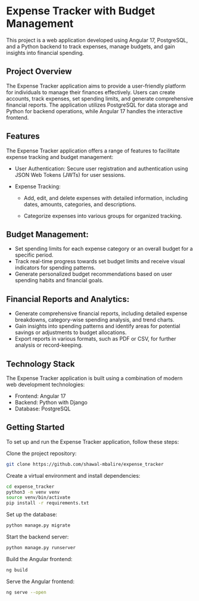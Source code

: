 # Expense Tracker with Budget Management

This project is a web application developed using Angular 17, PostgreSQL, and a Python backend to track expenses, manage budgets, and gain insights into financial spending.

## Project Overview

The Expense Tracker application aims to provide a user-friendly platform for individuals to manage their finances effectively. Users can create accounts, track expenses, set spending limits, and generate comprehensive financial reports. The application utilizes PostgreSQL for data storage and Python for backend operations, while Angular 17 handles the interactive frontend.

## Features

The Expense Tracker application offers a range of features to facilitate expense tracking and budget management:

- User Authentication: Secure user registration and authentication using JSON Web Tokens (JWTs) for user sessions.

- Expense Tracking:

    - Add, edit, and delete expenses with detailed information, including dates, amounts, categories, and descriptions.

    - Categorize expenses into various groups for organized tracking.

## Budget Management:

- Set spending limits for each expense category or an overall budget for a specific period.
- Track real-time progress towards set budget limits and receive visual indicators for spending patterns.
- Generate personalized budget recommendations based on user spending habits and financial goals.

## Financial Reports and Analytics:

- Generate comprehensive financial reports, including detailed expense breakdowns, category-wise spending analysis, and trend charts.
- Gain insights into spending patterns and identify areas for potential savings or adjustments to budget allocations.
- Export reports in various formats, such as PDF or CSV, for further analysis or record-keeping.

## Technology Stack
The Expense Tracker application is built using a combination of modern web development technologies:

- Frontend: Angular 17
- Backend: Python with Django
- Database: PostgreSQL

## Getting Started
To set up and run the Expense Tracker application, follow these steps:

Clone the project repository:
```bash
git clone https://github.com/shawal-mbalire/expense_tracker
```

Create a virtual environment and install dependencies:

```bash
cd expense_tracker
python3 -m venv venv
source venv/bin/activate
pip install -r requirements.txt
```

Set up the database:
```bash
python manage.py migrate
```

Start the backend server:
```bash
python manage.py runserver
```

Build the Angular frontend:
```bash
ng build
```

Serve the Angular frontend:
```bash
ng serve --open
```


